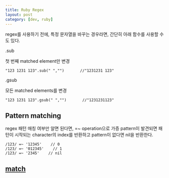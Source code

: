 ```yaml
---
title: Ruby Regex
layout: post
category: [dev, ruby]
--- 
```



regex를 사용하기 전에, 특정 문자열을 바꾸는 경우라면, 간단히 아래 함수를 사용할 수도 있다.


.sub

첫 번째 matched element만 변경

    "123 1231 123".sub(" ","")       //"1231231 123"

 
.gsub

모든 matched elements를 변경

    "123 1231 123".gsub(" ","")       //"1231231123"




## Pattern matching

regex 패턴 매칭 여부만 알면 된다면, =~ operation으로 가증
pattern이 발견되면 패턴이 시작되는 character의 index를 반환하고
pattern이 없다면 nil을 반환한다.

    /123/ =~ '12345'    // 0
    /123/ =~ '012345'    // 1
    /123/ =~ '2345'    // nil


## [match][1]



[1]: https://ruby-doc.org/core-2.2.0/Regexp.html